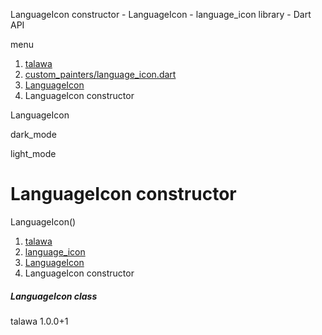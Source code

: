 




LanguageIcon constructor - LanguageIcon - language\_icon library - Dart API







menu

1. [talawa](../../index.html)
2. [custom\_painters/language\_icon.dart](../../custom_painters_language_icon/custom_painters_language_icon-library.html)
3. [LanguageIcon](../../custom_painters_language_icon/LanguageIcon-class.html)
4. LanguageIcon constructor

LanguageIcon


dark\_mode

light\_mode




# LanguageIcon constructor


LanguageIcon()

 


1. [talawa](../../index.html)
2. [language\_icon](../../custom_painters_language_icon/custom_painters_language_icon-library.html)
3. [LanguageIcon](../../custom_painters_language_icon/LanguageIcon-class.html)
4. LanguageIcon constructor

##### LanguageIcon class





talawa
1.0.0+1






